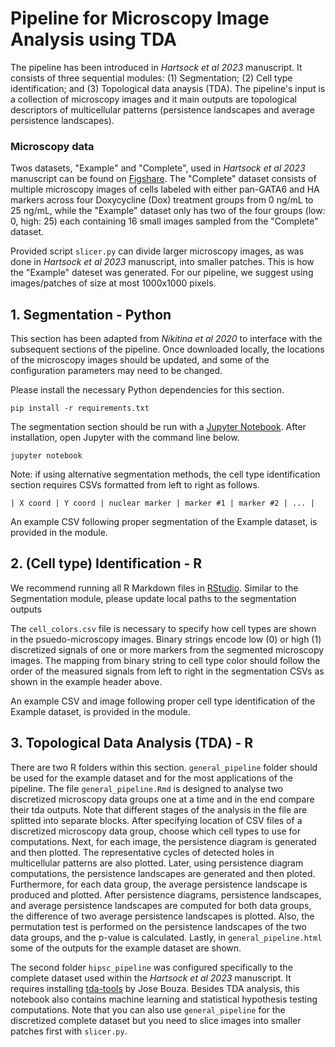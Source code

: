 # Pipeline for Microscopy Image Analysis using TDA

The pipeline has been introduced in *Hartsock
et al 2023* manuscript. It consists of three sequential modules: (1) Segmentation; (2) Cell type identification; and (3) Topological data anaysis (TDA). The pipeline's input is a collection of microscopy images and it main outputs are topological descriptors of multicellular patterns (persistence landscapes and average persistence landscapes).

### Microscopy data
Twos datasets, "Example" and "Complete", used in *Hartsock et al 2023* manuscript can be found on [Figshare](https://figshare.com/projects/TDA_Microscopy_Data/148855). The "Complete" dataset consists of multiple microscopy images of cells labeled with either pan-GATA6 and HA markers across four Doxycycline (Dox) treatment groups from 0 ng/mL to 25 ng/mL, while the "Example" dataset only has two of the four groups (low: 0, high: 25) each containing 16 small images sampled from the "Complete" dataset.

Provided script `slicer.py` can divide larger microscopy images, as was done in *Hartsock et al 2023* manuscript, into smaller patches. This is how the "Example" dateset was generated. For our pipeline, we suggest using images/patches of size at most 1000x1000 pixels.

## 1. Segmentation - Python
This section has been adapted from *Nikitina et al 2020* to interface with
the subsequent sections of the pipeline. Once downloaded locally, the
locations of the microscopy images should be updated, and some of the
configuration parameters may need to be changed.

Please install the necessary Python dependencies for this section.

```
pip install -r requirements.txt
```

The segmentation section should be run with a [Jupyter Notebook](https://jupyter.org/). After installation, open Jupyter with the command line below.

```
jupyter notebook
```

Note: if using alternative segmentation methods, the cell type identification section requires
CSVs formatted from left to right as follows.

```
| X coord | Y coord | nuclear marker | marker #1 | marker #2 | ... |
```
An example CSV following proper segmentation of the Example dataset, is provided in the module.

## 2. (Cell type) Identification - R
We recommend running all R Markdown files in [RStudio](https://posit.co/download/rstudio-desktop/). Similar to the Segmentation module, please update local paths to the segmentation outputs

The `cell_colors.csv` file is necessary to specify how cell types are shown in the psuedo-microscopy images. Binary strings encode low (0) or high (1) discretized signals of one or more markers from the segmented microscopy images. The mapping from binary string to cell type color should follow the order of the measured signals from left to right in the segmentation CSVs as shown in the example header above.

An example CSV and image following proper cell type identification of the Example dataset, is provided in the module.

## 3. Topological Data Analysis (TDA) - R
There are two R folders within this section. `general_pipeline` folder should
be used for the example dataset and for the most applications of the pipeline. The file `general_pipeline.Rmd` is designed to analyse two discretized microscopy data groups one at a time and in the end compare their tda outputs. Note that different stages of the analysis in the file are splitted into separate blocks. After specifying location of CSV files of a discretized microscopy data group, choose which cell types to use for computations. Next, for each image, the persistence diagram is generated and then plotted. The representative cycles of detected holes in multicellular patterns are also plotted. Later, using persistence diagram computations, the persistence landscapes are generated and then ploted. Furthermore, for each data group, the average persistence landscape is produced and plotted. After persistence diagrams, persistence landscapes, and average persistence landscapes are computed for both data groups, the difference of two average persistence landscapes is plotted. Also, the permutation test is performed on the persistence landscapes of the two data groups, and the p-value is calculated. Lastly, in `general_pipeline.html` some of the outputs for the example dataset are shown.    

The second folder `hipsc_pipeline` was configured specifically to the complete dataset used within the *Hartsock
et al 2023* manuscript. It requires installing [tda-tools](https://github.com/jjbouza/tda-tools) by Jose Bouza. Besides TDA analysis, this notebook also contains machine learning and statistical hypothesis testing computations. Note that you can also use `general_pipeline` for the discretized complete dataset but you need to slice images into smaller patches first with `slicer.py`. 
